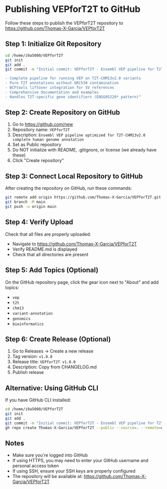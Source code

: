 # Publishing VEPforT2T to GitHub

Follow these steps to publish the VEPforT2T repository to https://github.com/Thomas-X-Garcia/VEPforT2T

## Step 1: Initialize Git Repository

```bash
cd /home/i9a5000/VEPforT2T
git init
git add .
git commit -m "Initial commit: VEPforT2T - Ensembl VEP pipeline for T2T-CHM13v2.0

- Complete pipeline for running VEP on T2T-CHM13v2.0 variants
- Pure T2T annotations without GRCh38 contamination
- BCFtools liftover integration for SV references
- Comprehensive documentation and examples
- Handles T2T-specific gene identifiers (ENSG05220* pattern)"
```

## Step 2: Create Repository on GitHub

1. Go to https://github.com/new
2. Repository name: `VEPforT2T`
3. Description: `Ensembl VEP pipeline optimized for T2T-CHM13v2.0 complete human genome annotation`
4. Set as Public repository
5. Do NOT initialize with README, .gitignore, or license (we already have these)
6. Click "Create repository"

## Step 3: Connect Local Repository to GitHub

After creating the repository on GitHub, run these commands:

```bash
git remote add origin https://github.com/Thomas-X-Garcia/VEPforT2T.git
git branch -M main
git push -u origin main
```

## Step 4: Verify Upload

Check that all files are properly uploaded:
- Navigate to https://github.com/Thomas-X-Garcia/VEPforT2T
- Verify README.md is displayed
- Check that all directories are present

## Step 5: Add Topics (Optional)

On the GitHub repository page, click the gear icon next to "About" and add topics:
- `vep`
- `t2t`
- `chm13`
- `variant-annotation`
- `genomics`
- `bioinformatics`

## Step 6: Create Release (Optional)

1. Go to Releases → Create a new release
2. Tag version: `v1.0.0`
3. Release title: `VEPforT2T v1.0.0`
4. Description: Copy from CHANGELOG.md
5. Publish release

## Alternative: Using GitHub CLI

If you have GitHub CLI installed:

```bash
cd /home/i9a5000/VEPforT2T
git init
git add .
git commit -m "Initial commit: VEPforT2T - Ensembl VEP pipeline for T2T-CHM13v2.0"
gh repo create Thomas-X-Garcia/VEPforT2T --public --source=. --remote=origin --push
```

## Notes

- Make sure you're logged into GitHub
- If using HTTPS, you may need to enter your GitHub username and personal access token
- If using SSH, ensure your SSH keys are properly configured
- The repository will be available at: https://github.com/Thomas-X-Garcia/VEPforT2T